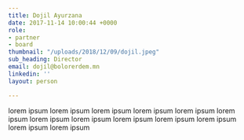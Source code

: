```yaml
---
title: Dojil Ayurzana
date: 2017-11-14 10:00:44 +0000
role:
- partner
- board
thumbnail: "/uploads/2018/12/09/dojil.jpeg"
sub_heading: Director
email: dojil@bolorerdem.mn
linkedin: ''
layout: person

---
```

lorem ipsum lorem ipsum lorem ipsum lorem ipsum lorem ipsum lorem ipsum lorem ipsum lorem ipsum lorem ipsum lorem ipsum lorem ipsum lorem ipsum lorem ipsum 